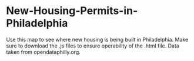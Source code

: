 # New-Housing-Permits-in-Philadelphia

Use this map to see where new housing is being built in Philadelphia. Make sure to download the .js files to ensure operability of the .html file. Data taken from opendataphilly.org.
